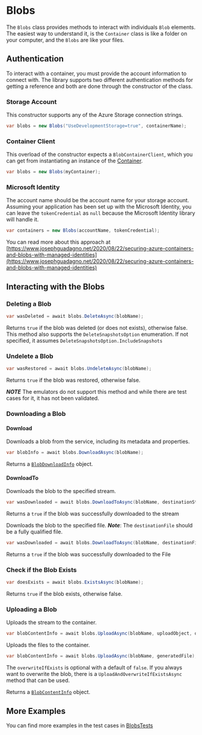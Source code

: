# Blobs

The `Blobs` class provides methods to interact with individuals `Blob` elements.  The easiest way to understand it, is the `Container` class is like a folder on your computer, and the `Blobs` are like your files.

## Authentication

To interact with a container, you must provide the account information to connect with.  The library supports two different authentication methods for getting a reference and both are done through the constructor of the class.

### Storage Account

This constructor supports any of the Azure Storage connection strings.

```cs
var blobs = new Blobs("UseDevelopmentStorage=true", containerName);
```

### Container Client

This overload of the constructor expects a `BlobContainerClient`, which you can get from instantiating an instance of the [Container](../src/Containers.cs).

```cs
var blobs = new Blobs(myContainer);
```

### Microsoft Identity

The account name should be the account name for your storage account. Assuming your application has been set up with the Microsoft Identity, you can leave the `tokenCredential` as `null` because the Microsoft Identity library will handle it.

```cs
var containers = new Blobs(accountName, tokenCredential);
```

You can read more about this approach at [https://www.josephguadagno.net/2020/08/22/securing-azure-containers-and-blobs-with-managed-identities](https://www.josephguadagno.net/2020/08/22/securing-azure-containers-and-blobs-with-managed-identities)

## Interacting with the Blobs

### Deleting a Blob

```cs
var wasDeleted = await blobs.DeleteAsync(blobName);
```

Returns `true` if the blob was deleted (or does not exists), otherwise false.  This method also supports the `DeleteSnapshotsOption` enumeration.  If not specified, it assumes `DeleteSnapshotsOption.IncludeSnapshots`

### Undelete a Blob

```cs
var wasRestored = await blobs.UndeleteAsync(blobName);
```

Returns `true` if the blob was restored, otherwise false.

***NOTE*** The emulators do not support this method and while there are test cases for it, it has not been validated.

### Downloading a Blob

#### Download

Downloads a blob from the service, including its metadata and properties.

```cs
var blobInfo = await blobs.DownloadAsync(blobName);
```

Returns a [`BlobDownloadInfo`](https://docs.microsoft.com/en-us/dotnet/api/azure.storage.blobs.models.blobdownloadinfo?view=azure-dotnet&WT.mc_id=AZ-MVP-4024623) object.

#### DownloadTo

Downloads the blob to the specified stream.

```cs
var wasDownloaded = await blobs.DownloadToAsync(blobName, destinationStream);
```

Returns a `true` if the blob was successfully downloaded to the stream

Downloads the blob to the specified file. ***Note***: The `destinationFile` should be a fully qualified file.

```cs
var wasDownloaded = await blobs.DownloadToAsync(blobName, destinationFile);
```

Returns a `true` if the blob was successfully downloaded to the File

### Check if the Blob Exists

```cs
var doesExists = await blobs.ExistsAsync(blobName);
```

Returns `true` if the blob exists, otherwise false.

### Uploading a Blob

Uploads the stream to the container.

```cs
var blobContentInfo = await blobs.UploadAsync(blobName, uploadObject, overwriteIfExists);
```

Uploads the files to the container.

```cs
var blobContentInfo = await blobs.UploadAsync(blobName, generatedFile);
```

The `overwriteIfExists` is optional with a default of `false`. If you always want to overwrite the blob, there is a `UploadAndOverwriteIfExistsAsync` method that can be used.

Returns a [`BlobContentInfo`](https://docs.microsoft.com/en-us/dotnet/api/azure.storage.blobs.models.blobcontentinfo?view=azure-dotnet&WT.mc_id=AZ-MVP-4024623) object.

## More Examples

You can find more examples in the test cases in [BlobsTests](/tests/CBlobsTests.cs.)